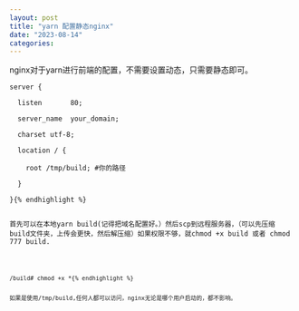 ```yaml
---
layout: post
title: "yarn 配置静态nginx"
date: "2023-08-14"
categories: 
---
```

<p>nginx对于yarn进行前端的配置，不需要设置动态，只需要静态即可。</p>

<pre>
<code>server {

&nbsp; listen&nbsp;&nbsp;&nbsp;&nbsp;&nbsp;&nbsp; 80;

&nbsp; server_name&nbsp; your_domain;

&nbsp; charset utf-8;

&nbsp; location / {

&nbsp;&nbsp;&nbsp; root /tmp/build; #你的路径

&nbsp; }

}{% endhighlight %}

<p>首先可以在本地yarn build(记得把域名配置好。）然后scp到远程服务器，（可以先压缩build文件夹，上传会更快，然后解压缩）如果权限不够，就chmod +x build 或者 chmod 777 build.</p>

<pre>
<code>/build# chmod +x *{% endhighlight %}

<p>如果是使用/tmp/build,任何人都可以访问，nginx无论是哪个用户启动的，都不影响。</p>

